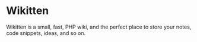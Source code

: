 Wikitten
========

Wikitten is a small, fast, PHP wiki, and the perfect place to store your notes, code snippets, ideas, and so on.
